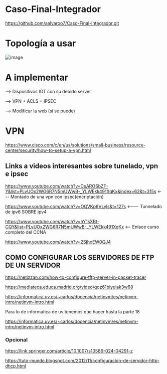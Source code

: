 # Caso-Final-Integrador
https://github.com/aalvaroo7/Caso-Final-Integrador.git


# Topología a usar

![image](https://github.com/user-attachments/assets/ae5fb8db-748f-4a03-93ef-f8a71eaef8a9)

# A implementar 

--> Dispositivos IOT con su debido server 

--> VPN + ACLS + IPSEC

--> Modificar la web (si se puede)

# VPN
https://www.cisco.com/c/en/us/solutions/small-business/resource-center/security/how-to-setup-a-vpn.html

## Links a videos interesantes sobre tunelado, vpn e ipsec

https://www.youtube.com/watch?v=CsAROSbZF-Y&list=PLvUOx2WG6R7N5mUWwB-_YLWEkk491XqKx&index=62&t=315s <--- Montado de una vpn con ipsec(encriptación)

https://www.youtube.com/watch?v=OQVKp6VLyls&t=127s <--- Tunnelado de ipv6 SOBRE ipv4

https://www.youtube.com/watch?v=hY1sXBt-CQY&list=PLvUOx2WG6R7N5mUWwB-_YLWEkk491XqKx <-- Enlace curso completo del CCNA


https://www.youtube.com/watch?v=2SjhoEW0QJ4


## COMO CONFIGURAR LOS SERVIDORES DE FTP DE UN SERVIDOR 

https://netizzan.com/how-to-configure-tftp-server-in-packet-tracer

https://mediateca.educa.madrid.org/video/qqz61biyuiak3w68

https://informatica.uv.es/~carlos/docencia/netinvm/es/netinvm-intro/netinvm-intro.html


Para lo de informatica de uv tenemos que hacer hasta la parte 18

https://informatica.uv.es/~carlos/docencia/netinvm/es/netinvm-intro/netinvm-intro.html

### Opcional 

https://link.springer.com/article/10.1007/s10586-024-04291-z


https://tuto-mundo.blogspot.com/2012/11/configuracion-de-servidor-http-dhcp.html


